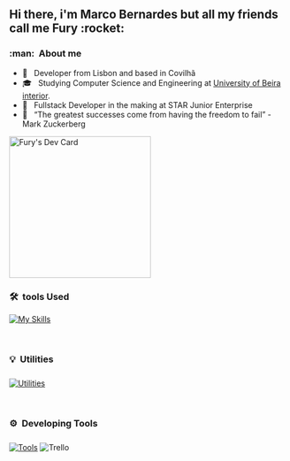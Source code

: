 
<h2> Hi there, i'm Marco Bernardes but all my friends call me Fury :rocket: </h2>

<h3> :man: &nbsp;About me </h3>

- 🤔 &nbsp; Developer from Lisbon and based in Covilhã
- 🎓 &nbsp; Studying Computer Science and Engineering at <a href="https://www.ubi.pt">University of Beira interior</a>.
- 💼 &nbsp; Fullstack Developer in the making at STAR Junior Enterprise
- 🌱 &nbsp; “The greatest successes come from having the freedom to fail” - Mark Zuckerberg


<div align="left">
    <a href="https://app.daily.dev/Fury2K">
        <img
            width="256" 
            alt="Fury's Dev Card"
            src="https://api.daily.dev/devcards/7abab5c4eaf2448da2df1ff07f50b5e4.png?r=ugd" 
        />
    </a>
</div>

<h3> 🛠️ &nbsp;tools Used </h3>

[![My Skills](https://skillicons.dev/icons?i=py,java,mysql,kotlin,django,flask,spring,react,nodejs,express,html,css,js,jquery,firebase,c,wordpress,regex&perline=6)](https://skillicons.dev)

<br/>

<h3 style="margin-bottom: 25px"> 💡 &nbsp;Utilities </h3>

[![Utilities](https://skillicons.dev/icons?i=gcp,aws,arduino,raspberrypi,docker,postman)](https://skillicons.dev)

<br/>

<h3 style="margin-bottom: 25px"> ⚙️ &nbsp;Developing Tools </h3>

[![Tools](https://skillicons.dev/icons?i=vscode,idea,git,figma)](https://skillicons.dev)
![Trello](https://img.shields.io/badge/Trello-%23026AA7.svg?style=for-the-badge&logo=Trello&logoColor=white)
